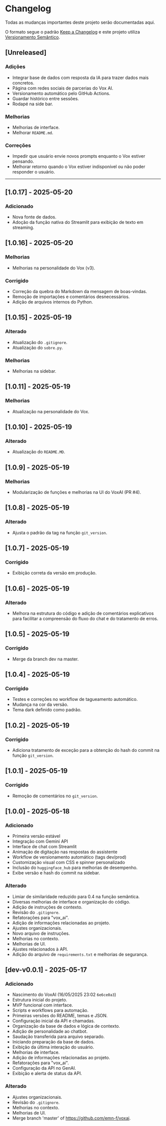 # Changelog

Todas as mudanças importantes deste projeto serão documentadas aqui.

O formato segue o padrão [Keep a Changelog](https://keepachangelog.com/pt-BR/1.0.0/)
e este projeto utiliza [Versionamento Semântico](https://semver.org/lang/pt-BR/).

## [Unreleased]
### Adições
- Integrar base de dados com resposta da IA para trazer dados mais concretos.
- Página com redes sociais de parcerias do Vox AI.
- Versionamento automático pelo GitHub Actions.
- Guardar histórico entre sessões.
- Rodapé na side bar.

### Melhorias
- Melhorias de interface.
- Melhorar `README.md`.

### Correções
- Impedir que usuário envie novos prompts enquanto o Vox estiver pensando.
- Melhorar retorno quando o Vox estiver indisponível ou não poder responder o usuário.

---

## [1.0.17] - 2025-05-20
### Adicionado
- Nova fonte de dados. 
- Adoção da função nativa do Streamlit para exibição de texto em streaming.

## [1.0.16] - 2025-05-20
### Melhorias
- Melhorias na personalidade do Vox (v3).

### Corrigido
- Correção da quebra do Markdown da mensagem de boas-vindas.
- Remoção de importações e comentários desnecessários.  
- Adição de arquivos internos do Python.

## [1.0.15] - 2025-05-19
### Alterado
- Atualização do `.gitignore`.
- Atualização do `sobre.py`.

### Melhorias
- Melhorias na sidebar.

## [1.0.11] - 2025-05-19
### Melhorias
- Atualização na personalidade do Vox.

## [1.0.10] - 2025-05-19
### Alterado
- Atualização do `README.MD`.

## [1.0.9] - 2025-05-19
### Melhorias
- Modularização de funções e melhorias na UI do VoxAI (PR #4).

## [1.0.8] - 2025-05-19
### Alterado
- Ajusta o padrão da tag na função `git_version`.

## [1.0.7] - 2025-05-19
### Corrigido
- Exibição correta da versão em produção.

## [1.0.6] - 2025-05-19
### Alterado
- Melhora na estrutura do código e adição de comentários explicativos para facilitar a compreensão do fluxo do chat e do tratamento de erros.

## [1.0.5] - 2025-05-19
### Corrigido
- Merge da branch dev na master.

## [1.0.4] - 2025-05-19
### Corrigido
- Testes e correções no workflow de tagueamento automático.
- Mudança na cor da versão.
- Tema dark definido como padrão.

## [1.0.2] - 2025-05-19
### Corrigido
- Adiciona tratamento de exceção para a obtenção do hash do commit na função `git_version`.

## [1.0.1] - 2025-05-19
### Corrigido
- Remoção de comentários no `git_version`.

## [1.0.0] - 2025-05-18
### Adicionado
- Primeira versão estável
- Integração com Gemini API
- Interface de chat com Streamlit
- Animação de digitação nas respostas do assistente
- Workflow de versionamento automático (tags dev/prod)
- Customização visual com CSS e spinner personalizado
- Inclusão do `huggingface_hub` para melhorias de desempenho.
- Exibe versão e hash do commit na sidebar.

### Alterado
- Limiar de similaridade reduzido para 0.4 na função semântica.
- Diversas melhorias de interface e organização do código.
- Adição de instruções de contexto.
- Revisão do `.gitignore`.
- Refatorações para "vox_ai".
- Adição de informações relacionadas ao projeto.
- Ajustes organizacionais.
- Novo arquivo de instruções.
- Melhorias no contexto.
- Melhorias de UI.
- Ajustes relacionados à API.
- Adição do arquivo de `requirements.txt` e melhorias de segurança.

## [dev-v0.0.1] - 2025-05-17
### Adicionado
- Nascimento do VoxAI (16/05/2025 23:02 `6e6ce0a3`)
- Estrutura inicial do projeto.
- MVP funcional com interface.
- Scripts e workflows para automação.
- Primeiras versões do README, temas e JSON.
- Configuração inicial da API e chamadas.
- Organização da base de dados e lógica de contexto.
- Adição de personalidade ao chatbot.
- Saudação transferida para arquivo separado.
- Iniciando preparação da base de dados.
- Exibição da última interação do usuário.
- Melhorias de interface.
- Adição de informações relacionadas ao projeto.
- Refatorações para "vox_ai".
- Configuração da API no GenAI.
- Exibição e alerta de status da API.


### Alterado
- Ajustes organizacionais.
- Revisão do `.gitignore`.
- Melhorias no contexto.
- Melhorias de UI.
- Merge branch 'master' of https://github.com/emn-f/voxai.
